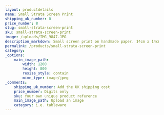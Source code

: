 ```yaml
---
layout: productdetails
name: Small Strata Screen Print
shipping_uk_number: 0
price_number: 8
slug: small-strata-screen-print
sku: small-strata-screen-print
image: /uploads/IMG_9847.JPG
description_markdown: Small screen print on handmade paper. 14cm x 14cm.
permalink: /products/small-strata-screen-print
category:
_options:
    main_image_path:
        width: 1200
        height: 800
        resize_style: contain
        mime_type: image/jpeg
_comments:
    shipping_uk_number: Add the UK shipping cost
    price_number: Digits only
    sku: Your own unique product reference
    main_image_path: Upload an image
    category: i.e. tableware
---
```



